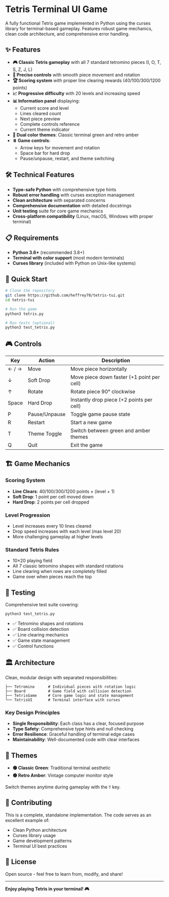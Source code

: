 # Tetris Terminal UI Game

A fully functional Tetris game implemented in Python using the curses library for terminal-based gameplay. Features robust game mechanics, clean code architecture, and comprehensive error handling.

## ✨ Features

- **🎮 Classic Tetris gameplay** with all 7 standard tetromino pieces (I, O, T, S, Z, J, L)
- **🎯 Precise controls** with smooth piece movement and rotation
- **🏆 Scoring system** with proper line clearing rewards (40/100/300/1200 points)
- **📈 Progressive difficulty** with 20 levels and increasing speed
- **📊 Information panel** displaying:
  - Current score and level
  - Lines cleared count
  - Next piece preview
  - Complete controls reference
  - Current theme indicator
- **🎨 Dual color themes**: Classic terminal green and retro amber
- **⏸️ Game controls**:
  - Arrow keys for movement and rotation
  - Space bar for hard drop
  - Pause/unpause, restart, and theme switching

## 🛠️ Technical Features

- **Type-safe Python** with comprehensive type hints
- **Robust error handling** with curses exception management
- **Clean architecture** with separated concerns
- **Comprehensive documentation** with detailed docstrings
- **Unit testing** suite for core game mechanics
- **Cross-platform compatibility** (Linux, macOS, Windows with proper terminal)

## 📋 Requirements

- **Python 3.6+** (recommended 3.8+)
- **Terminal with color support** (most modern terminals)
- **Curses library** (included with Python on Unix-like systems)

## 🚀 Quick Start

```bash
# Clone the repository
git clone https://github.com/heffrey78/tetris-tui.git
cd tetris-tui

# Run the game
python3 tetris.py

# Run tests (optional)
python3 test_tetris.py
```

## 🎮 Controls

| Key | Action | Description |
|-----|--------|-------------|
| ← / → | Move | Move piece horizontally |
| ↓ | Soft Drop | Move piece down faster (+1 point per cell) |
| ↑ | Rotate | Rotate piece 90° clockwise |
| Space | Hard Drop | Instantly drop piece (+2 points per cell) |
| P | Pause/Unpause | Toggle game pause state |
| R | Restart | Start a new game |
| T | Theme Toggle | Switch between green and amber themes |
| Q | Quit | Exit the game |

## 🏗️ Game Mechanics

### Scoring System
- **Line Clears**: 40/100/300/1200 points × (level + 1)
- **Soft Drop**: 1 point per cell moved down
- **Hard Drop**: 2 points per cell dropped

### Level Progression
- Level increases every 10 lines cleared
- Drop speed increases with each level (max level 20)
- More challenging gameplay at higher levels

### Standard Tetris Rules
- 10×20 playing field
- All 7 classic tetromino shapes with standard rotations
- Line clearing when rows are completely filled
- Game over when pieces reach the top

## 🧪 Testing

Comprehensive test suite covering:

```bash
python3 test_tetris.py
```

- ✅ Tetromino shapes and rotations
- ✅ Board collision detection  
- ✅ Line clearing mechanics
- ✅ Game state management
- ✅ Control functions

## 🏛️ Architecture

Clean, modular design with separated responsibilities:

```
├── Tetromino      # Individual pieces with rotation logic
├── Board          # Game field with collision detection
├── TetrisGame     # Core game logic and state management
└── TetrisUI       # Terminal interface with curses
```

### Key Design Principles
- **Single Responsibility**: Each class has a clear, focused purpose
- **Type Safety**: Comprehensive type hints and null checking
- **Error Resilience**: Graceful handling of terminal edge cases
- **Maintainability**: Well-documented code with clear interfaces

## 🎨 Themes

- **🟢 Classic Green**: Traditional terminal aesthetic
- **🟡 Retro Amber**: Vintage computer monitor style

Switch themes anytime during gameplay with the `T` key.

## 🤝 Contributing

This is a complete, standalone implementation. The code serves as an excellent example of:
- Clean Python architecture
- Curses library usage
- Game development patterns
- Terminal UI best practices

## 📄 License

Open source - feel free to learn from, modify, and share!

---

**Enjoy playing Tetris in your terminal! 🎮**